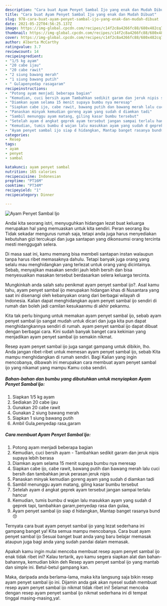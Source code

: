 ```yaml
---
description: "Cara buat Ayam Penyet Sambal Ijo yang enak dan Mudah Dibuat"
title: "Cara buat Ayam Penyet Sambal Ijo yang enak dan Mudah Dibuat"
slug: 978-cara-buat-ayam-penyet-sambal-ijo-yang-enak-dan-mudah-dibuat
date: 2021-05-22T04:56:25.137Z
image: https://img-global.cpcdn.com/recipes/c14f2c8a4266fc88/680x482cq70/ayam-penyet-sambal-ijo-foto-resep-utama.jpg
thumbnail: https://img-global.cpcdn.com/recipes/c14f2c8a4266fc88/680x482cq70/ayam-penyet-sambal-ijo-foto-resep-utama.jpg
cover: https://img-global.cpcdn.com/recipes/c14f2c8a4266fc88/680x482cq70/ayam-penyet-sambal-ijo-foto-resep-utama.jpg
author: Alberta McCarthy
ratingvalue: 3.7
reviewcount: 14
recipeingredient:
- "1/5 kg ayam"
- "20 cabe ijau"
- "20 cabe rawit"
- "2 siung bawang merah"
- "1 siung bawang putih"
- " Gulapenyedap rasagaram"
recipeinstructions:
- "Potong ayam menjadi beberapa bagian"
- "Kemudian, cuci bersih ayam Tambahkan sedikit garam dan jeruk nipis supaya lebih berasa"
- "Diamkan ayam selama 15 menit supaya bumbu nya meresap"
- "Siapkan cabe ijo, cabe rawit, bawang putih dan bawang merah lalu cuci bersih dan tambahkan jeruk perasan jeruk nipis"
- "Panaskan minyak kemudian goreng ayam yang sudah d diamkan tadi"
- "Sambil menunggu ayam matang, giling kasar bumbu tersebut"
- "Setelah ayam d angkat geprek ayam tersebut jangan sampai terlalu hancur"
- "Kemudian, tumis bumbu d wajan lalu masukkan ayam yang sudah d geprek tapi, tambahkan garam,penyedap rasa dan gulaa,"
- "Ayam penyet sambal ijo siap d hidangkan, Mantap banget rasanya bund😚"
categories:
- Resep
tags:
- ayam
- penyet
- sambal

katakunci: ayam penyet sambal 
nutrition: 165 calories
recipecuisine: Indonesian
preptime: "PT16M"
cooktime: "PT34M"
recipeyield: "1"
recipecategory: Dinner

---
```



![Ayam Penyet Sambal Ijo](https://img-global.cpcdn.com/recipes/c14f2c8a4266fc88/680x482cq70/ayam-penyet-sambal-ijo-foto-resep-utama.jpg)

Andai kita seorang istri, menyuguhkan hidangan lezat buat keluarga merupakan hal yang memuaskan untuk kita sendiri. Peran seorang ibu Tidak sekadar mengurus rumah saja, tetapi anda juga harus menyediakan kebutuhan gizi tercukupi dan juga santapan yang dikonsumsi orang tercinta mesti menggugah selera.

Di masa  saat ini, kamu memang bisa membeli santapan instan walaupun tanpa harus ribet memasaknya dahulu. Tetapi banyak juga orang yang selalu mau menghidangkan yang terlezat untuk orang yang dicintainya. Sebab, menyajikan masakan sendiri jauh lebih bersih dan bisa menyesuaikan masakan tersebut berdasarkan selera keluarga tercinta. 



Mungkinkah anda salah satu penikmat ayam penyet sambal ijo?. Asal kamu tahu, ayam penyet sambal ijo merupakan hidangan khas di Nusantara yang saat ini disenangi oleh kebanyakan orang dari berbagai wilayah di Indonesia. Kalian dapat menghidangkan ayam penyet sambal ijo sendiri di rumah dan boleh jadi camilan kesukaanmu di akhir pekanmu.

Kita tak perlu bingung untuk memakan ayam penyet sambal ijo, sebab ayam penyet sambal ijo sangat mudah untuk dicari dan juga kita pun dapat menghidangkannya sendiri di rumah. ayam penyet sambal ijo dapat dibuat dengan berbagai cara. Kini sudah banyak banget cara kekinian yang menjadikan ayam penyet sambal ijo semakin nikmat.

Resep ayam penyet sambal ijo juga sangat gampang untuk dibikin, lho. Anda jangan ribet-ribet untuk memesan ayam penyet sambal ijo, sebab Kita mampu menghidangkan di rumah sendiri. Bagi Kalian yang ingin mencobanya, dibawah ini merupakan cara membuat ayam penyet sambal ijo yang nikamat yang mampu Kamu coba sendiri.

<!--inarticleads1-->

##### Bahan-bahan dan bumbu yang dibutuhkan untuk menyiapkan Ayam Penyet Sambal Ijo:

1. Siapkan 1/5 kg ayam
1. Sediakan 20 cabe ijau
1. Gunakan 20 cabe rawit
1. Gunakan 2 siung bawang merah
1. Siapkan 1 siung bawang putih
1. Ambil  Gula,penyedap rasa,garam




<!--inarticleads2-->

##### Cara membuat Ayam Penyet Sambal Ijo:

1. Potong ayam menjadi beberapa bagian
1. Kemudian, cuci bersih ayam - Tambahkan sedikit garam dan jeruk nipis supaya lebih berasa
1. Diamkan ayam selama 15 menit supaya bumbu nya meresap
1. Siapkan cabe ijo, cabe rawit, bawang putih dan bawang merah lalu cuci bersih dan tambahkan jeruk perasan jeruk nipis
1. Panaskan minyak kemudian goreng ayam yang sudah d diamkan tadi
1. Sambil menunggu ayam matang, giling kasar bumbu tersebut
1. Setelah ayam d angkat geprek ayam tersebut jangan sampai terlalu hancur
1. Kemudian, tumis bumbu d wajan lalu masukkan ayam yang sudah d geprek tapi, tambahkan garam,penyedap rasa dan gulaa,
1. Ayam penyet sambal ijo siap d hidangkan, Mantap banget rasanya bund😚




Ternyata cara buat ayam penyet sambal ijo yang lezat sederhana ini gampang banget ya! Kita semua mampu mencobanya. Cara buat ayam penyet sambal ijo Sesuai banget buat anda yang baru belajar memasak ataupun juga bagi anda yang sudah pandai dalam memasak.

Apakah kamu ingin mulai mencoba membuat resep ayam penyet sambal ijo enak tidak ribet ini? Kalau tertarik, ayo kamu segera siapkan alat dan bahan-bahannya, kemudian bikin deh Resep ayam penyet sambal ijo yang mantab dan simple ini. Betul-betul gampang kan. 

Maka, daripada anda berlama-lama, maka kita langsung saja bikin resep ayam penyet sambal ijo ini. Dijamin anda gak akan nyesel sudah membuat resep ayam penyet sambal ijo nikmat tidak ribet ini! Selamat mencoba dengan resep ayam penyet sambal ijo nikmat sederhana ini di tempat tinggal masing-masing,ya!.

